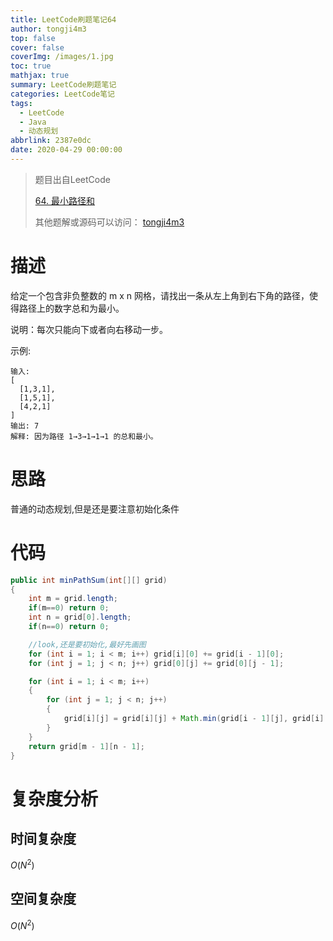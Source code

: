 ```yaml
---
title: LeetCode刷题笔记64
author: tongji4m3
top: false
cover: false
coverImg: /images/1.jpg
toc: true
mathjax: true
summary: LeetCode刷题笔记
categories: LeetCode笔记
tags:
  - LeetCode
  - Java
  - 动态规划
abbrlink: 2387e0dc
date: 2020-04-29 00:00:00
---
```


> 题目出自LeetCode
>
>  [64. 最小路径和](https://leetcode-cn.com/problems/minimum-path-sum/)
>
>  其他题解或源码可以访问： [tongji4m3](https://github.com/tongji4m3/LeetCode)



# 描述
给定一个包含非负整数的 m x n 网格，请找出一条从左上角到右下角的路径，使得路径上的数字总和为最小。

说明：每次只能向下或者向右移动一步。

示例:
```
输入:
[
  [1,3,1],
  [1,5,1],
  [4,2,1]
]
输出: 7
解释: 因为路径 1→3→1→1→1 的总和最小。
```


# 思路

普通的动态规划,但是还是要注意初始化条件


# 代码

```java
public int minPathSum(int[][] grid)
{
    int m = grid.length;
    if(m==0) return 0;
    int n = grid[0].length;
    if(n==0) return 0;

    //look,还是要初始化,最好先画图
    for (int i = 1; i < m; i++) grid[i][0] += grid[i - 1][0];
    for (int j = 1; j < n; j++) grid[0][j] += grid[0][j - 1];

    for (int i = 1; i < m; i++)
    {
        for (int j = 1; j < n; j++)
        {
            grid[i][j] = grid[i][j] + Math.min(grid[i - 1][j], grid[i][j - 1]);
        }
    }
    return grid[m - 1][n - 1];
}
```



# 复杂度分析
## 时间复杂度

$O(N^2)$

## 空间复杂度

$O(N^2)$